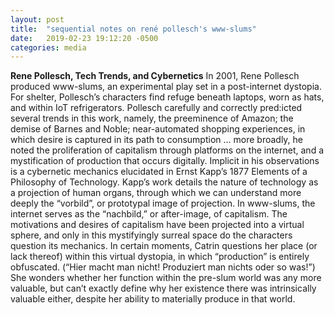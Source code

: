 ```yaml
---
layout: post
title:  "sequential notes on rené pollesch's www-slums"
date:   2019-02-23 19:12:20 -0500
categories: media
---
```


**Rene Pollesch, Tech Trends, and Cybernetics** 
In 2001, Rene Pollesch produced www-slums, an experimental play set in a post-internet dystopia. For shelter, Pollesch’s characters find refuge beneath laptops, worn as hats, and within IoT refrigerators. 
Pollesch carefully and correctly pred:icted several trends in this work, namely, the preeminence of Amazon; the demise of Barnes and Noble; near-automated shopping experiences, in which desire is captured in its path to consumption … more broadly, he noted the proliferation of capitalism through platforms on the internet, and a mystification of production that occurs digitally.
Implicit in his observations is a cybernetic mechanics elucidated in Ernst Kapp’s 1877 Elements of a Philosophy of Technology. Kapp’s work details the nature of technology as a projection of human organs, through which we can understand more deeply the “vorbild”, or prototypal image of projection. 
In www-slums, the internet serves as the “nachbild,” or after-image, of capitalism. The motivations and desires of capitalism have been projected into a virtual sphere, and only in this mystifyingly surreal space do the characters question its mechanics. In certain moments, Catrin questions her place (or lack thereof) within this virtual dystopia, in which “production” is entirely obfuscated. (“Hier macht man nicht! Produziert man nichts oder so was!”) She wonders whether her function within the pre-slum world was any more valuable, but can’t exactly define why her existence there was intrinsically valuable either, despite her ability to materially produce in that world. 

